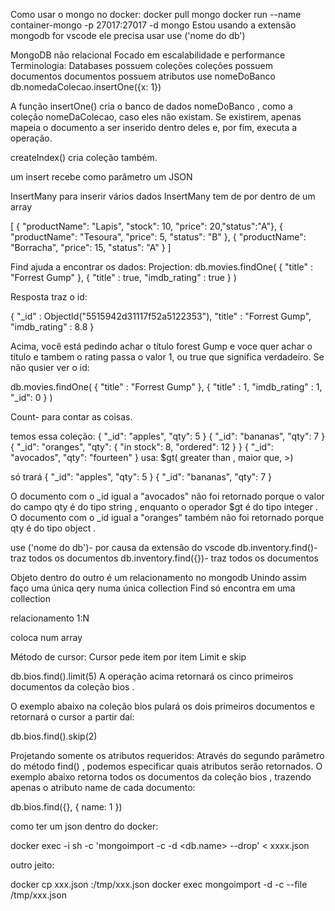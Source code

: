 Como usar o mongo no docker:
docker pull mongo
docker run --name container-mongo -p 27017:27017 -d mongo
Estou usando a extensão mongodb for vscode
ele precisa usar use ('nome do db')


MongoDB não relacional
Focado em escalabilidade e performance
Terminologia:
Databases possuem coleções 
coleções possuem documentos
documentos possuem atributos
use nomeDoBanco 
db.nomedaColecao.insertOne({x: 1})

 A função insertOne() cria  o banco de dados nomeDoBanco , como a coleção nomeDaColecao, caso eles não existam. Se existirem, apenas mapeia o documento a ser inserido dentro deles e, por fim, executa a operação.

 createIndex() cria coleção também.

 um insert recebe como parâmetro um JSON

 InsertMany para inserir vários dados
 InsertMany tem de por dentro de um array 

 [
    { "productName": "Lapis", "stock": 10, "price": 20,"status":"A"},
    { "productName": "Tesoura", "price": 5, "status": "B" },
    { "productName": "Borracha", "price": 15, "status": "A" }
]



 Find ajuda a encontrar os dados:
Projection:
 db.movies.findOne(
    { "title" : "Forrest Gump" },
    { "title" : true, "imdb_rating" : true }
)

Resposta traz o id: 

{
    "_id" : ObjectId("5515942d31117f52a5122353"),
    "title" : "Forrest Gump",
    "imdb_rating" : 8.8
}

Acima, você está pedindo achar o título forest Gump e voce quer achar o título e tambem o rating
passa o valor 1, ou true que significa verdadeiro.
Se não qusier ver o id:

db.movies.findOne(
    { "title" : "Forrest Gump" },
    { "title" : 1, "imdb_rating" : 1, "_id": 0 }
)

Count- para contar as coisas.

temos essa coleção:
{ "_id": "apples", "qty": 5 }
{ "_id": "bananas", "qty": 7 }
{ "_id": "oranges", "qty": { "in stock": 8, "ordered": 12 } }
{ "_id": "avocados", "qty": "fourteen" }
usa:
$gt( greater than , maior que, >)


só trará 
{ "_id": "apples", "qty": 5 }
{ "_id": "bananas", "qty": 7 }

O documento com o _id igual a "avocados" não foi retornado porque o valor do campo qty é do tipo string , enquanto o operador $gt é do tipo integer .
O documento com o _id igual a "oranges" também não foi retornado porque qty é do tipo object .

use ('nome do db')- por causa da extensão do vscode
db.inventory.find()-traz todos os documentos
db.inventory.find({})- traz todos os documentos

Objeto dentro do outro é um relacionamento no mongodb
Unindo assim faço uma única qery numa única collection
Find só encontra em uma collection

relacionamento 1:N

coloca num array

Método de cursor: Cursor pede item por item
Limit e skip

db.bios.find().limit(5)
A operação acima retornará os cinco primeiros documentos da coleção bios .

O exemplo abaixo na coleção bios pulará os dois primeiros documentos e retornará o cursor a partir daí:

db.bios.find().skip(2)


Projetando somente os atributos requeridos:
Através do segundo parâmetro do método find() , podemos especificar quais atributos serão retornados. O exemplo abaixo retorna todos os documentos da coleção bios , trazendo apenas o atributo name de cada documento:

db.bios.find({}, { name: 1 })

como ter um json dentro do docker:

docker exec -i <container-name> sh -c 'mongoimport -c <namecollection> -d <db.name> --drop' < xxxx.json

outro jeito:

docker cp xxx.json <container-name-or-id>:/tmp/xxx.json
docker exec <container-name-or-id> mongoimport -d <db-name> -c <c-name> --file /tmp/xxx.json